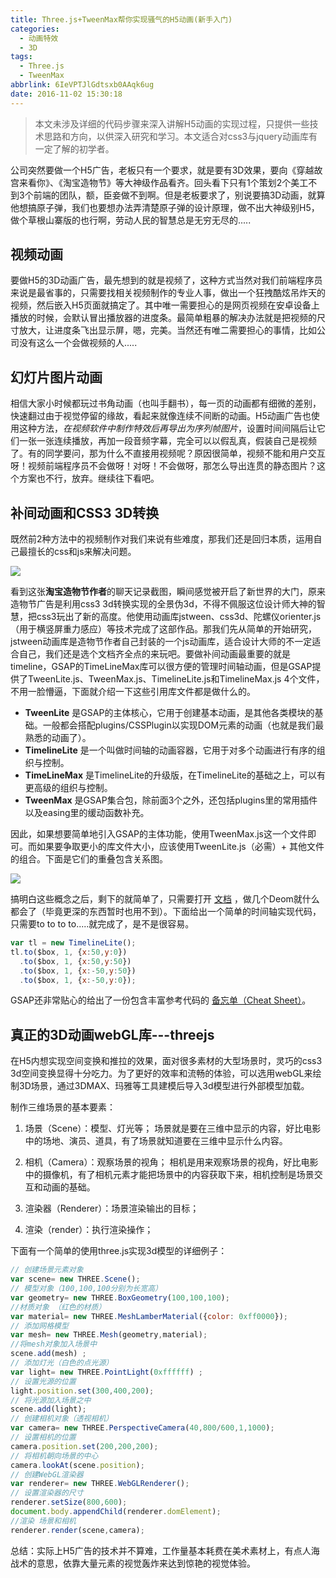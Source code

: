 ```yaml
---
title: Three.js+TweenMax帮你实现骚气的H5动画(新手入门)
categories:
  - 动画特效
  - 3D
tags:
  - Three.js
  - TweenMax
abbrlink: 6IeVPTJlGdtsxb0AAqk6ug
date: 2016-11-02 15:30:18
---
```

> 本文未涉及详细的代码步骤来深入讲解H5动画的实现过程，只提供一些技术思路和方向，以供深入研究和学习。本文适合对css3与jquery动画库有一定了解的初学者。

公司突然要做一个H5广告，老板只有一个要求，就是要有3D效果，要向《穿越故宫来看你》、《淘宝造物节》等大神级作品看齐。回头看下只有1个策划2个美工不到3个前端的团队，额，臣妾做不到啊。但是老板要求了，别说要搞3D动画，就算他想搞原子弹，我们也要想办法弄清楚原子弹的设计原理，做不出大神级别H5，做个草根山寨版的也行啊，劳动人民的智慧总是无穷无尽的.....
<!-- more -->
## 视频动画
要做H5的3D动画广告，最先想到的就是视频了，这种方式当然对我们前端程序员来说是最省事的，只需要找相关视频制作的专业人事，做出一个狂拽酷炫吊炸天的视频，然后嵌入H5页面就搞定了。其中唯一需要担心的是网页视频在安卓设备上播放的时候，会默认冒出播放器的进度条。最简单粗暴的解决办法就是把视频的尺寸放大，让进度条飞出显示屏，嗯，完美。当然还有唯二需要担心的事情，比如公司没有这么一个会做视频的人.....

## 幻灯片图片动画
相信大家小时候都玩过书角动画（也叫手翻书），每一页的动画都有细微的差别，快速翻过由于视觉停留的缘故，看起来就像连续不间断的动画。H5动画广告也使用这种方法，*在视频软件中制作特效后再导出为序列帧图片*，设置时间间隔后让它们一张一张连续播放，再加一段音频字幕，完全可以以假乱真，假装自己是视频了。有的同学要问，那为什么不直接用视频呢？原因很简单，视频不能和用户交互呀！视频前端程序员不会做呀！对呀！不会做呀，那怎么导出连贯的静态图片？这个方案也不行，放弃。继续往下看吧。

## 补间动画和CSS3 3D转换
既然前2种方法中的视频制作对我们来说有些难度，那我们还是回归本质，运用自己最擅长的css和js来解决问题。

![](http://7xk7wj.com1.z0.glb.clouddn.com/blog_zaowujie.png)

看到这张**淘宝造物节作者**的聊天记录截图，瞬间感觉被开启了新世界的大门，原来造物节广告是利用css3 3d转换实现的全景伪3d，不得不佩服这位设计师大神的智慧，把css3玩出了新的高度。他使用动画库jstween、css3d、陀螺仪orienter.js（用于横竖屏重力感应）等技术完成了这部作品。那我们先从简单的开始研究，jstween动画库是造物节作者自己封装的一个js动画库，适合设计大师的不一定适合自己，我们还是选个文档齐全点的来玩吧。要做补间动画最重要的就是timeline，GSAP的TimeLineMax库可以很方便的管理时间轴动画，但是GSAP提供了TweenLite.js、TweenMax.js、TimelineLite.js和TimelineMax.js 4个文件，不用一脸懵逼，下面就介绍一下这些引用库文件都是做什么的。

* **TweenLite** 是GSAP的主体核心，它用于创建基本动画，是其他各类模块的基础。一般都会搭配plugins/CSSPlugin以实现DOM元素的动画（也就是我们最熟悉的动画了）。
* **TimelineLite** 是一个叫做时间轴的动画容器，它用于对多个动画进行有序的组织与控制。
* **TimeLineMax** 是TimelineLite的升级版，在TimelineLite的基础之上，可以有更高级的组织与控制。
* **TweenMax** 是GSAP集合包，除前面3个之外，还包括plugins里的常用插件以及easing里的缓动函数补充。

因此，如果想要简单地引入GSAP的主体功能，使用TweenMax.js这一个文件即可。而如果要争取更小的库文件大小，应该使用TweenLite.js（必需）+ 其他文件的组合。下面是它们的重叠包含关系图。

![](http://7xk7wj.com1.z0.glb.clouddn.com/blog_2259286548-5748f6ff2ca90_articlex.png)

搞明白这些概念之后，剩下的就简单了，只需要打开 [文档](http://greensock.com/tweenlite) ，做几个Deom就什么都会了（毕竟更深的东西暂时也用不到）。下面给出一个简单的时间轴实现代码，只需要to to to to.....就完成了，是不是很容易。
```javascript
var tl = new TimelineLite();
tl.to($box, 1, {x:50,y:0})
  .to($box, 1, {x:50,y:50})
  .to($box, 1, {x:-50,y:50})
  .to($box, 1, {x:-50,y:0});
```

GSAP还非常贴心的给出了一份包含丰富参考代码的 [备忘单（Cheat Sheet）](https://ihatetomatoes.net/wp-content/uploads/2016/07/GreenSock-Cheatsheet-4.pdf)。

## 真正的3D动画webGL库---threejs
在H5内想实现空间变换和推拉的效果，面对很多素材的大型场景时，灵巧的css3 3d空间变换显得十分吃力。为了更好的效率和流畅的体验，可以选用webGL来绘制3D场景，通过3DMAX、玛雅等工具建模后导入3d模型进行外部模型加载。

制作三维场景的基本要素：

1. 场景（Scene）：模型、灯光等；
  场景就是要在三维中显示的内容，好比电影中的场地、演员、道具，有了场景就知道要在三维中显示什么内容。

2. 相机（Camera）：观察场景的视角；
  相机是用来观察场景的视角，好比电影中的摄像机，有了相机元素才能把场景中的内容获取下来，相机控制是场景交互和动画的基础。

3. 渲染器（Renderer）：场景渲染输出的目标；
4. 渲染（render）：执行渲染操作；

下面有一个简单的使用three.js实现3d模型的详细例子：

```javascript
// 创建场景元素对象
var scene= new THREE.Scene();  
// 模型对象（100,100,100分别为长宽高）
var geometry= new THREE.BoxGeometry(100,100,100);  
//材质对象 （红色的材质）
var material= new THREE.MeshLamberMaterial({color: 0xff0000}); 
// 添加网格模型
var mesh= new THREE.Mesh(geometry,material); 
//将mesh对象加入场景中
scene.add(mesh) ;
// 添加灯光（白色的点光源）
var light= new THREE.PointLight(0xffffff) ;
// 设置光源的位置
light.position.set(300,400,200);
// 将光源加入场景之中
scene.add(light);
// 创建相机对象（透视相机）
var camera= new THREE.PerspectiveCamera(40,800/600,1,1000);
// 设置相机的位置
camera.position.set(200,200,200);
// 将相机朝向场景的中心
camera.lookAt(scene.position);
// 创建WebGL渲染器
var renderer= new THREE.WebGLRenderer();
// 设置渲染器的尺寸
renderer.setSize(800,600);
document.body.appendChild(renderer.domElement);
//渲染 场景和相机
renderer.render(scene,camera);
```

总结：实际上H5广告的技术并不算难，工作量基本耗费在美术素材上，有点人海战术的意思，依靠大量元素的视觉轰炸来达到惊艳的视觉体验。

